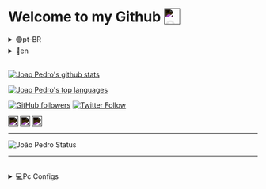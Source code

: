 # Welcome to my Github <img align="top" style="filter: invert(1)" alt="Github" width="32px" src="https://cdn.jsdelivr.net/npm/simple-icons@3.13.0/icons/github.svg" />

<details>
<summary>🟢pt-BR</summary>

* Versão em Português

___


# Olá, me chamo João Pedro.

🤓 Sou apenas um jovem muito curioso que está iniciando na carreira de desenvolvimento.

📚 Atualmente cursando T.I

___

</details>
<details>
<summary>🔴en</summary>

* English Version

___


# Hi, my name is João Pedro.

🤓 I am just a very curious young man who is starting his development career.

📚 Currently studying I.T technician

___

</details>

<br/>

[![Joao Pedro's github stats](https://github-readme-stats.vercel.app/api?username=JPLeopoldino&theme=github_dark)](https://github.com/anuraghazra/github-readme-stats)

[![Joao Pedro's top languages](https://github-readme-stats.vercel.app/api/top-langs/?username=JPLeopoldino&theme=github_dark)](https://github.com/anuraghazra/github-readme-stats)

[![GitHub followers](https://img.shields.io/github/followers/JPLeopoldino?color=%23181717&logo=Github&logoColor=%23FFFFFF&style=for-the-badge)](https://github.com/JPLeopoldino "Follow me on Github")
[![Twitter Follow](https://img.shields.io/twitter/follow/dat_duder?color=%231DA1F2&label=Follow%20me&logo=Twitter&logoColor=%231DA1F2&style=for-the-badge)](https://twitter.com/dat_duder "Follow me on Twitter")

[<img align="center" alt="Gmail" width="20px" style="filter: invert(1)" target="blank" src="https://simpleicons.org/icons/gmail.svg" />](mailto:leopoldino26@gmail.com)‏‏‎ ‎‏‏‎ ‎‏‏‎ ‎[<img align="center" alt="Linkedn" width="20px" style="filter: invert(1)" target="blank" src="https://simpleicons.org/icons/linkedin.svg" />](https://www.linkedin.com/in/joão-pedro-leopoldino-4648ab185/)‏‏‎ ‎‏‏‎ ‎‏‏‎ ‎[<img align="center" alt="Udemy" width="20px" style="filter: invert(1)" target="blank" src="https://simpleicons.org/icons/udemy.svg" />](https://www.udemy.com/user/joao-pedro-leopoldino-2/)


___


<img align="top" alt="João Pedro Status" src="https://github-readme-stats.codestackr.vercel.app/api?username=JPLeopoldino&show_icons=true&hide_border=true">

<br/>

___

<br/>

<details>
  <summary>💻Pc Configs</summary>

- CPU
  - [Intel Core I5 - 9600K](https://www.intel.com.br/content/www/br/pt/products/processors/core/i5-processors/i5-9600k.html)
- GPU
  - [MSI GeForce GTX 1650 SUPER GAMING X](https://www.msi.com/Graphics-Card/GeForce-GTX-1650-SUPER-GAMING-X)
- RAM
  - [8GB HyperX Fury DDR4 2400mhz](https://www.hyperxgaming.com/br/memory/fury-ddr4)
- Motherboard
  - [Aorus Z370M Gaming (rev. 1.0)](https://www.gigabyte.com/br/Motherboard/Z370M-AORUS-Gaming-rev-10#kf)
- HD/SSD
  - [SSD M.2 Adata XPG 128GB](https://www.xpg.com/pt/feature/597/)
  - [HDD WD 500GB 7200rpm](https://manualsbrain.com/pt/manuals/61843/)
- Font
  - [Thermaltake TR2 600W](https://br.thermaltake.com/tr2-600w-us.html)
- Cooler
  - [CPU Cooler PCYes ZERO K Z3](https://www.pcyes.com.br/cooler-zero-k-z3/)

</details>
